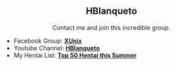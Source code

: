 
<h2 align="center">HBlanqueto</h2>
<p align="center">Contact me and join this incredible group.</p>

- Facebook Group: <a href="https://www.facebook.com/groups/3401196263237743" target="_blank">**XUnix**</a>
- Youtube Channel: <a href="https://www.youtube.com/channel/UC0YtVu6kMueGLIZbqnkBNkw?view_as=subscriber" target="_blank">**HBlanqueto**</a>    
- My Hentai List: <a href="https://www.youtube.com/watch?v=WQRObrOqXho" target="_blank">**Top 50 Hentai this Summer**</a>

